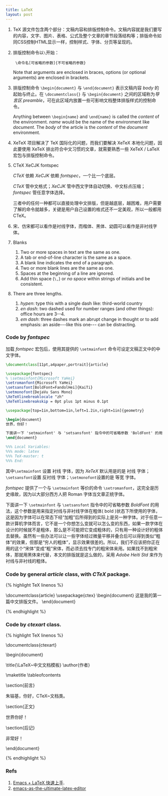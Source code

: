 ```yaml
---
title: LaTeX
layout: post
---
```

1. TeX 源文件包含两个部分：文稿内容和排版控制命令。文稿内容就是我们要写的内容，文字、图片、表格、公式及整个文章的章节段落结构等；排版命令如同CSS控制HTML显示一样，控制样式、字体、分页等呈现的。
2. 排版控制命令以`\`开始：

        \命令名[可省略的参数]{不可省略的参数}

    Note that arguments are enclosed in braces, options (or optional arguments) are enclosed in brackets.
3. 排版控制命令 `\begin{document}` 与 `\end{document}` 表示文稿内容 *body* 的起始与终止。在 `\documentclass{}` 与 `\begin{document}` 之间的区域称为*导言区 preamble*，可在此区域内放置一些可影响文档整体排版样式的控制命令。

    Anything between `\begin{name}` and `\end{name}` is called the *content* of the environment. *name* would be the name of the environment like *document*. The *body* of the article is the *content* of the *document* environment.
4. XeTeX 项目解决了 TeX 国际化的问题，而我们要解决 XeTeX 本地化问题，因此要使用 XeTeX 排出符合中文习惯的文章，就需要熟悉一些 XeTeX / LaTeX 宏包与排版控制命令。
5. CTeX XeCJK fontspec

    *CTeX* 依赖 *XeCJK* 依赖 *fontspec*，一个比一个底层。

    *CTeX* 管中文格式；*XeCJK* 管中西文字体自动切换、中文标点压缩；*fontspec* 管任意字体选择。

    三者中的任何一种都可以直接处理中文排版，但是越底层，越困难，用户需要了解的命令就越多，关键是用户自己设置的格式还不一定美观，所以一般都用 CTeX。
6. 宋、仿宋都可以看作是衬线字体，而楷体、黑体、幼圆可以看作是非衬线字体。
7. Blanks
    1. Two or more spaces in text are the same as one.
    2. A tab or end-of-line character is the same as a space.
    3. A blank line indicates the end of a paragraph.
    4. Two or more blank lines are the same as one.
    5. Spaces at the beginning of a line are ignored.
    6. Add thin space (`\,`) or *no space* within strings of initials and be consistent.
8. There are three lengths.
    1. *hypen*: type this with a single dash like: third-world country
    2. *en dash*: two dashed used for number ranges (and other things): office hours are 3--4.
    3. *em dash*: three dashes mark an abrupt change in thought or to add emphasis: an aside---like this one--- can be distracting.
### Code by *fontspec*
加载 *fontspec* 宏包后，使用其提供的 `\setmainfont` 命令可设定文稿正文中的中文字体。

```tex
\documentclass[11pt,a4paper,portrait]{article}

\usepackage{fontspec}
% \setmainfont{Microsoft YaHei}
\setromanfont{Microsoft YaHei}
\setsansfont[BoldFont=FandolHei]{KaiTi}
\setmonofont{DejaVu Sans Mono}
\XeTeXlinebreaklocale "zh"
\XeTeXlinebreakskip = 0pt plus 1pt minus 0.1pt

\usepackage[top=1in,bottom=1in,left=1.2in,right=1in]{geometry}

\begin{document}
世界，你好！

下面讲一下 'setmainfont' 与 'setsansfont' 指令中的可省略参数 'BoldFont' 的用法，这个参数是用来指定衬线与非衬线字体在粗体( bold )状态下所使用的字体，这是因为字体可以在常态下经“加粗”后所得到的实际上是另一种字体。对于任意一款计算机字体而言，它不是一个你想怎么变就可以怎么变的东西，如果一款字体在设计的时候就不是粗体，那么是不可能把它变成粗体的，只有用一种设计好的粗体去替换。虽然有一些办法可以让一些字体经过微量平移并叠合后可以得到类似“粗体”的效果，但那是“穷人的粗体”，显示效果很差的。所以，我们不应该把你正在用的这个“宋体”变成“粗”宋体，而必须去找专门的粗宋体来用。如果找不到粗宋体，那就用黑体来代替，本文的排版就是这么做的，'Adobe Heiti Std' 来作为衬线与非衬线的粗体。
\end{document}

%%% Local Variables:
%%% mode: latex
%%% TeX-master: t
%%% End:
```

其中`\setmainfont` 设置 衬线 字体，因为 *XeTeX* 默认用是的是 衬线 字体；`\setsansfont`设置 反衬线 字体；`\setmonofont`设置的是 等宽 字体。

*fontspec* 提供了一个与 `\setmainfont` 等价的命令 `\setromanfont`，这完全是历史缘故，因为以大部分西方人把 Roman 字体当文章正统字体。

下面讲一下 `\setmainfont` 与 `\setsansfont` 指令中的可省略参数 *BoldFont* 的用法，这个参数是用来指定衬线与非衬线字体在粗体( bold )状态下所使用的字体，这是因为字体可以在常态下经“加粗”后所得到的实际上是另一种字体。对于任意一款计算机字体而言，它不是一个你想怎么变就可以怎么变的东西，如果一款字体在设计的时候就不是粗体，那么是不可能把它变成粗体的，只有用一种设计好的粗体去替换。虽然有一些办法可以让一些字体经过微量平移并叠合后可以得到类似“粗体”的效果，但那是“穷人的粗体”，显示效果很差的。所以，我们不应该把你正在用的这个“宋体”变成“粗”宋体，而必须去找专门的粗宋体来用。如果找不到粗宋体，那就用黑体来代替，本文的排版就是这么做的，采用 *Adobe Heiti Std* 来作为衬线与非衬线的粗体。

### Code by general *article* class, with *CTeX* package.

{% highlight TeX linenos %}

\documentclass{article}
\usepackage{ctex}
\begin{document}
这是我的第一篇中文排版文件。
\end{document}

{% endhighlight %}

###  Code by *ctexart* class.

{% highlight TeX linenos %}

\documentclass{ctexart}

\begin{document}

\title{\LaTeX~中文文档模板}
\author{作者}

\maketitle
\tableofcontents

\section{前言}

朱镕基，你好，CTeX~文档类。

\section{正文}

世界你好！

\section{后记}

非常好！

\end{document}

{% endhighlight %}

### Refs
1. [Emacs + LaTeX 快速上手](http://cs2.swfc.edu.cn/~wx672/lecture_notes/linux/latex/latex_tutorial.html).
2. [emacs-as-the-ultimate-latex-editor](http://piotrkazmierczak.com/2010/emacs-as-the-ultimate-latex-editor/)
